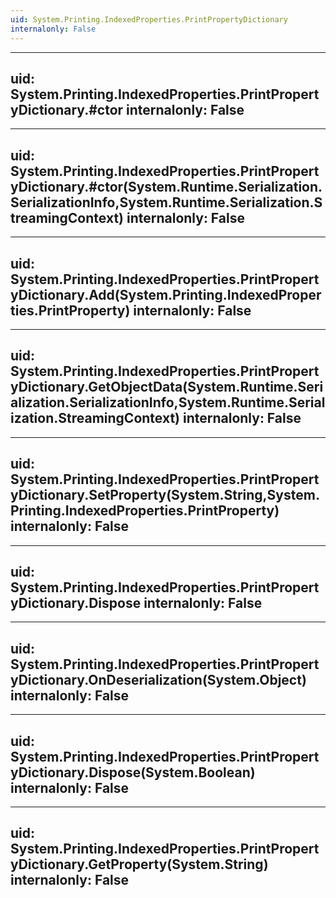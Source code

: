 ```yaml
---
uid: System.Printing.IndexedProperties.PrintPropertyDictionary
internalonly: False
---
```


---
uid: System.Printing.IndexedProperties.PrintPropertyDictionary.#ctor
internalonly: False
---

---
uid: System.Printing.IndexedProperties.PrintPropertyDictionary.#ctor(System.Runtime.Serialization.SerializationInfo,System.Runtime.Serialization.StreamingContext)
internalonly: False
---

---
uid: System.Printing.IndexedProperties.PrintPropertyDictionary.Add(System.Printing.IndexedProperties.PrintProperty)
internalonly: False
---

---
uid: System.Printing.IndexedProperties.PrintPropertyDictionary.GetObjectData(System.Runtime.Serialization.SerializationInfo,System.Runtime.Serialization.StreamingContext)
internalonly: False
---

---
uid: System.Printing.IndexedProperties.PrintPropertyDictionary.SetProperty(System.String,System.Printing.IndexedProperties.PrintProperty)
internalonly: False
---

---
uid: System.Printing.IndexedProperties.PrintPropertyDictionary.Dispose
internalonly: False
---

---
uid: System.Printing.IndexedProperties.PrintPropertyDictionary.OnDeserialization(System.Object)
internalonly: False
---

---
uid: System.Printing.IndexedProperties.PrintPropertyDictionary.Dispose(System.Boolean)
internalonly: False
---

---
uid: System.Printing.IndexedProperties.PrintPropertyDictionary.GetProperty(System.String)
internalonly: False
---
